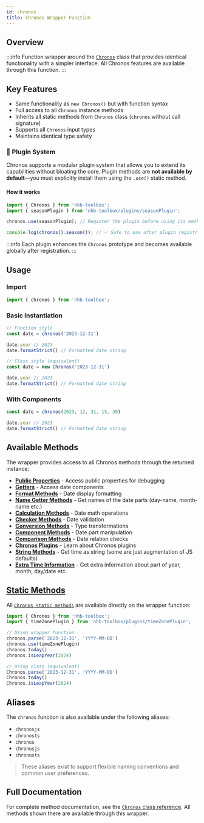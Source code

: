 ```yaml
---
id: chronos
title: Chronos Wrapper Function
---
```


## Overview

:::info
Function wrapper around the [`Chronos`](/docs/classes/Chronos) class that provides identical functionality with a simpler interface. All Chronos features are available through this function.
:::

## Key Features

- Same functionality as `new Chronos()` but with function syntax
- Full access to all `Chronos` instance methods
- Inherits all static methods from `Chronos` class (`chronos` without call signature)
- Supports all `Chronos` input types
- Maintains identical type safety

### 🧩 Plugin System

Chronos supports a modular plugin system that allows you to extend its capabilities without bloating the core. Plugin methods are **not available by default**—you must explicitly install them using the `.use()` static method.

#### How it works

```ts
import { Chronos } from 'nhb-toolbox';
import { seasonPlugin } from 'nhb-toolbox/plugins/seasonPlugin';

chronos.use(seasonPlugin); // Register the plugin before using its methods

console.log(chronos().season()); // ✅ Safe to use after plugin registration
```

:::info
Each plugin enhances the `Chronos` prototype and becomes available globally after registration.
:::

## Usage

### Import

```ts
import { chronos } from 'nhb-toolbox';
```

### Basic Instantiation

```typescript
// Function style
const date = chronos('2023-12-31')

date.year // 2023
date.formatStrict() // Formatted date string

// Class style (equivalent)
const date = new Chronos('2023-12-31')

date.year // 2023
date.formatStrict() // Formatted date string
```

### With Components

```typescript
const date = chronos(2023, 12, 31, 15, 30)

date.year // 2023
date.formatStrict() // Formatted date string
```

## Available Methods

The wrapper provides access to all Chronos methods through the returned instance:

- **[Public Properties](/docs/classes/Chronos#public-properties)** - Access public properties for debugging
- **[Getters](/docs/classes/Chronos/getters)** - Access date components
- **[Format Methods](/docs/classes/Chronos/format)** - Date display formatting
- **[Name Getter Methods](/docs/classes/Chronos/names)** - Get names of the date parts (day-name, month-name etc.)
- **[Calculation Methods](/docs/classes/Chronos/calculation)** - Date math operations
- **[Checker Methods](/docs/classes/Chronos/checkers)** - Date validation
- **[Conversion Methods](/docs/classes/Chronos/conversion)** - Type transformations
- **[Component Methods](/docs/classes/Chronos/components)** - Date part manipulation
- **[Comparison Methods](/docs/classes/Chronos/comparison)** - Date relation checks
- **[Chronos Plugins](/docs/classes/Chronos/plugins)** - Learn about Chronos plugins
- **[String Methods](/docs/classes/Chronos/strings)** - Get time as string (some are just augmentation of JS defaults)
- **[Extra Time Information](/docs/classes/Chronos/comparison)** - Get extra information about part of year, month, day/date etc.

## [Static Methods](/docs/classes/Chronos/statics)

All [`Chronos static methods`](/docs/classes/Chronos/statics) are available directly on the wrapper function:

```typescript
import { Chronos } from 'nhb-toolbox';
import { timeZonePlugin } from 'nhb-toolbox/plugins/timeZonePlugin';

// Using wrapper function
chronos.parse('2023-12-31', 'YYYY-MM-DD')
chronos.use(timeZonePlugin)
chronos.today()
chronos.isLeapYear(2024)

// Using class (equivalent)
Chronos.parse('2023-12-31', 'YYYY-MM-DD')
Chronos.today()
Chronos.isLeapYear(2024)
```

## Aliases

The `chronos` function is also available under the following aliases:

- `chronosjs`
- `chronosts`
- `chronus`
- `chronusjs`
- `chronusts`

> These aliases exist to support flexible naming conventions and common user preferences.

## Full Documentation

For complete method documentation, see the [`Chronos` class reference](/docs/classes/Chronos). All methods shown there are available through this wrapper.

